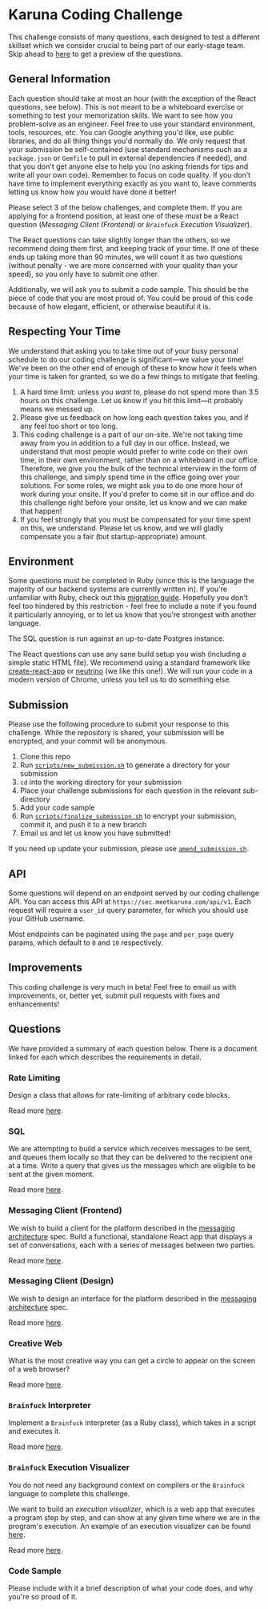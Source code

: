# Karuna Coding Challenge

This challenge consists of many questions, each designed to test a different skillset which we consider crucial to being part of our early-stage team. Skip ahead to [here](#questions) to get a preview of the questions.

## General Information

Each question should take at most an hour (with the exception of the React questions, see below). This is not meant to be a whiteboard exercise or something to test your memorization skills. We want to see how you problem-solve as an engineer. Feel free to use your standard environment, tools, resources, etc. You can Google anything you'd like, use public libraries, and do all thing things you'd normally do. We only request that your submission be self-contained (use standard mechanisms such as a `package.json` or `Gemfile` to pull in external dependencies if needed), and that you don't get anyone else to help you (no asking friends for tips and write all your own code). Remember to focus on code quality. If you don't have time to implement everything exactly as you want to, leave comments letting us know how you would have done it better!

Please select 3 of the below challenges, and complete them. If you are applying for a frontend position, at least one of these *must* be a React question (_Messaging Client (Frontend)_ or _`Brainfuck` Execution Visualizer_).

The React questions can take slightly longer than the others, so we recommend doing them first, and keeping track of your time. If one of these ends up taking more than 90 minutes, we will count it as two questions (without penalty - we are more concerned with your quality than your speed), so you only have to submit one other.

Additionally, we will ask you to submit a code sample. This should be the piece of code that you are most proud of. You could be proud of this code because of how elegant, efficient, or otherwise beautiful it is.

## Respecting Your Time

We understand that asking you to take time out of your busy personal schedule to do our coding challenge is significant—we value your time! We've been on the other end of enough of these to know how it feels when your time is taken for granted, so we do a few things to mitigate that feeling.

1. A hard time limit: unless you _want_ to, please do not spend more than 3.5 hours on this challenge. Let us know if you hit this limit—it probably means we messed up.
2. Please give us feedback on how long each question takes you, and if any feel too short or too long.
3. This coding challenge is a part of our on-site. We're not taking time away from you in addition to a full day in our office. Instead, we understand that most people would prefer to write code on their own time, in their own environment, rather than on a whiteboard in our office. Therefore, we give you the bulk of the technical interview in the form of this challenge, and simply spend time in the office going over your solutions. For some roles, we might ask you to do one more hour of work during your onsite. If you'd prefer to come sit in our office and do this challenge right before your onsite, let us know and we can make that happen!
4. If you feel strongly that you must be compensated for your time spent on this, we understand. Please let us know, and we will gladly compensate you a fair (but startup-appropriate) amount.

## Environment

Some questions must be completed in Ruby (since this is the language the majority of our backend systems are currently written in). If you're unfamiliar with Ruby, check out this [migration guide](https://www.ruby-lang.org/en/documentation/ruby-from-other-languages/). Hopefully you don't feel too hindered by this restriction - feel free to include a note if you found it particularly annoying, or to let us know that you're strongest with another language.

The SQL question is run against an up-to-date Postgres instance.

The React questions can use any sane build setup you wish (including a simple static HTML file). We recommend using a standard framework like [create-react-app](https://github.com/facebook/create-react-app) or [neutrino](https://neutrinojs.org/) (we like this one!). We will run your code in a modern version of Chrome, unless you tell us to do something else.

## Submission

Please use the following procedure to submit your response to this challenge. While the repository is shared, your submission will be encrypted, and your commit will be anonymous.

1. Clone this repo
2. Run [`scripts/new_submission.sh`](scripts/new_submission.sh) to generate a directory for your submission
3. `cd` into the working directory for your submission
4. Place your challenge submissions for each question in the relevant sub-directory
5. Add your code sample
6. Run [`scripts/finalize_submission.sh`](scripts/finalize_submission.sh) to encrypt your submission, commit it, and push it to a new branch
7. Email us and let us know you have submitted!

If you need up update your submission, please use [`amend_submission.sh`](scripts/amend_submission.sh).

## API

Some questions will depend on an endpoint served by our coding challenge API. You can access this API at `https://sec.meetkaruna.com/api/v1`. Each request will require a `user_id` query parameter, for which you should use your GitHub username.

Most endpoints can be paginated using the `page` and `per_page` query params, which default to `0` and `10` respectively.

## Improvements

This coding challenge is very much in beta! Feel free to email us with improvements, or, better yet, submit pull requests with fixes and enhancements!

## Questions

We have provided a summary of each question below. There is a document linked for each which describes the requirements in detail.

### Rate Limiting

Design a class that allows for rate-limiting of arbitrary code blocks.

Read more [here](docs/rate_limiting.md).

### SQL

We are attempting to build a service which receives messages to be sent, and queues them locally so that they can be delivered to the recipient one at a time. Write a query that gives us the messages which are eligible to be sent at the given moment.

Read more [here](docs/sql.md).

### Messaging Client (Frontend)

We wish to build a client for the platform described in the [messaging architecture](docs/messaging_architecture.md) spec. Build a functional, standalone React app that displays a set of conversations, each with a series of messages between two parties.

Read more [here](docs/messaging_client_frontend.md).

### Messaging Client (Design)

We wish to design an interface for the platform described in the [messaging architecture](docs/messaging_architecture.md) spec.

Read more [here](docs/messaging_client_design.md).

### Creative Web

What is the most creative way you can get a circle to appear on the screen of a web browser?

Read more [here](docs/creative_web.md).

### `Brainfuck` Interpreter

Implement a `Brainfuck` interpreter (as a Ruby class), which takes in a script and executes it.

Read more [here](docs/brainfuck_interpreter.md).

### `Brainfuck` Execution Visualizer

You do not need any background context on compilers or the `Brainfuck` language to complete this challenge.

We want to build an _execution visualizer_, which is a web app that executes a program step by step, and can show at any given time where we are in the program's execution. An example of an execution visualizer can be found [here](https://goo.gl/nDth8B).

Read more [here](docs/brainfuck_execution_visualizer.md).

### Code Sample

Please include with it a brief description of what your code does, and why you're so proud of it.


